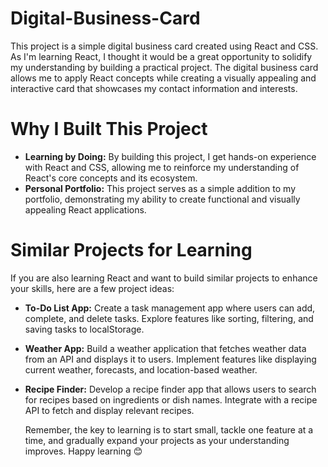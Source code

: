 # Digital-Business-Card
This project is a simple digital business card created using React and CSS. As I'm learning React,
I thought it would be a great opportunity to solidify my understanding by building a practical project. 
The digital business card allows me to apply React concepts 
while creating a visually appealing and interactive card that showcases my contact information and interests.

# Why I Built This Project
- **Learning by Doing:** By building this project, I get hands-on experience with React and CSS, allowing me to reinforce my understanding of React's core concepts and its ecosystem.
- **Personal Portfolio:** This project serves as a simple addition to my portfolio, demonstrating my ability to create functional and visually appealing React applications.

# Similar Projects for Learning
 If you are also learning React and want to build similar projects to enhance your skills, here are a few project ideas:
- **To-Do List App:** Create a task management app where users can add, complete, and delete tasks. Explore features like sorting, filtering, and saving tasks to localStorage.
- **Weather App:** Build a weather application that fetches weather data from an API and displays it to users. Implement features like displaying current weather, forecasts, and location-based weather.
- **Recipe Finder:** Develop a recipe finder app that allows users to search for recipes based on ingredients or dish names. Integrate with a recipe API to fetch and display relevant recipes.

  Remember, the key to learning is to start small, tackle one feature at a time, and gradually expand your projects as your understanding improves. Happy learning 😊
